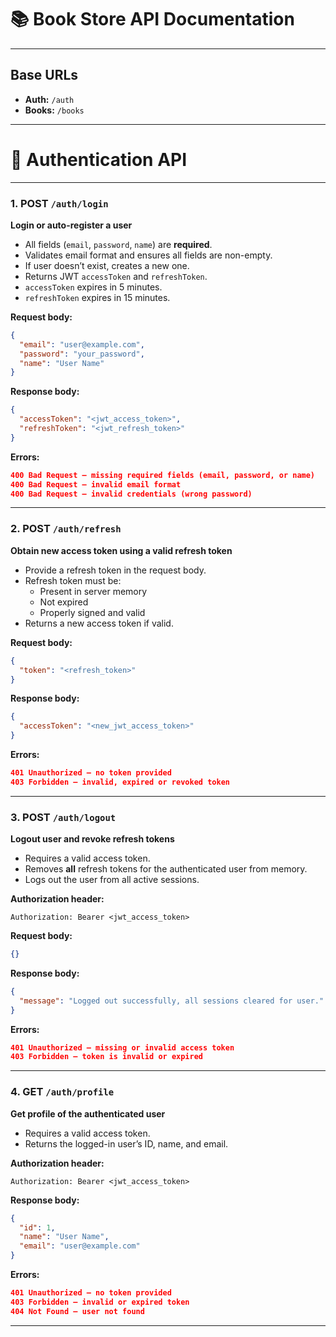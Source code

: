 # 📚 Book Store API Documentation

---

## Base URLs

- **Auth:** `/auth`
- **Books:** `/books`

---

# 🔐 Authentication API

---

### 1. POST `/auth/login`

**Login or auto-register a user**

- All fields (`email`, `password`, `name`) are **required**.
- Validates email format and ensures all fields are non-empty.
- If user doesn’t exist, creates a new one.
- Returns JWT `accessToken` and `refreshToken`.
- `accessToken` expires in 5 minutes.
- `refreshToken` expires in 15 minutes.

**Request body:**

```json
{
  "email": "user@example.com",
  "password": "your_password",
  "name": "User Name"
}
```

**Response body:**

```json
{
  "accessToken": "<jwt_access_token>",
  "refreshToken": "<jwt_refresh_token>"
}
```

**Errors:**

```json
400 Bad Request — missing required fields (email, password, or name)
400 Bad Request — invalid email format
400 Bad Request — invalid credentials (wrong password)
```

---

### 2. POST `/auth/refresh`

**Obtain new access token using a valid refresh token**

- Provide a refresh token in the request body.
- Refresh token must be:
  - Present in server memory
  - Not expired
  - Properly signed and valid
- Returns a new access token if valid.

**Request body:**

```json
{
  "token": "<refresh_token>"
}
```

**Response body:**

```json
{
  "accessToken": "<new_jwt_access_token>"
}
```

**Errors:**

```json
401 Unauthorized — no token provided
403 Forbidden — invalid, expired or revoked token
```

---

### 3. POST `/auth/logout`

**Logout user and revoke refresh tokens**

- Requires a valid access token.
- Removes **all** refresh tokens for the authenticated user from memory.
- Logs out the user from all active sessions.

**Authorization header:**

```
Authorization: Bearer <jwt_access_token>
```

**Request body:**

```json
{}
```

**Response body:**

```json
{
  "message": "Logged out successfully, all sessions cleared for user."
}
```

**Errors:**

```json
401 Unauthorized — missing or invalid access token
403 Forbidden — token is invalid or expired
```

---

### 4. GET `/auth/profile`

**Get profile of the authenticated user**

- Requires a valid access token.
- Returns the logged-in user’s ID, name, and email.

**Authorization header:**

```
Authorization: Bearer <jwt_access_token>
```

**Response body:**

```json
{
  "id": 1,
  "name": "User Name",
  "email": "user@example.com"
}
```

**Errors:**

```json
401 Unauthorized — no token provided
403 Forbidden — invalid or expired token
404 Not Found — user not found
```

---
